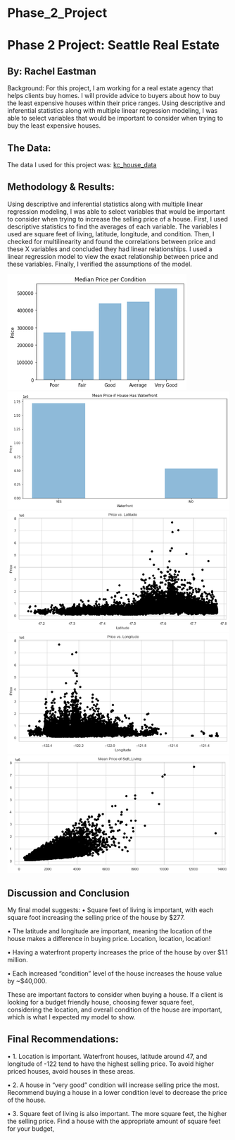 # Phase_2_Project
# Phase 2 Project: Seattle Real Estate
## By: Rachel Eastman
Background: For this project, I am working for a real estate agency that helps clients buy homes. I will provide advice to buyers about how to buy the least expensive houses within their price ranges. Using descriptive and inferential statistics along with multiple linear regression modeling, I was able to select variables that would be important to consider when trying to buy the least expensive houses.

## The Data:
The data I used for this project was:
[kc_house_data](https://github.com/rcasey106/Phase_2_Project/blob/main/kc_house_data.csv)

## Methodology & Results:
Using descriptive and inferential statistics along with multiple linear regression modeling, I was able to select variables that would be important to consider when trying to increase the selling price of a house. First, I used descriptive statistics to find the averages of each variable. The variables I used are square feet of living, latitude, longitude, and condition.
Then, I checked for multilinearity and found the correlations between price and these X variables and concluded they had linear relationships.
I used a linear regression model to view the exact relationship between price and these variables. Finally, I verified the assumptions of the model.

![alt text](https://github.com/rcasey106/Phase_2_Project/blob/main/condition2.png)
![alt text](https://github.com/rcasey106/Phase_2_Project/blob/main/waterfront_final.png)
![alt text](https://github.com/rcasey106/Phase_2_Project/blob/main/lat.png)
![alt_text](https://github.com/rcasey106/Phase_2_Project/blob/main/long.png)
![alt_text](https://github.com/rcasey106/Phase_2_Project/blob/main/sqftliving2.png)

## Discussion and Conclusion
My final model suggests:
•	Square feet of living is important, with each square foot increasing the selling price of the house by $277. 

•	The latitude and longitude are important, meaning the location of the house makes a difference in buying price. Location, location, location!

•	Having a waterfront property increases the price of the house by over $1.1 million.

•	Each increased “condition” level of the house increases the house value by ~$40,000.

These are important factors to consider when buying a house. If a client is looking for a budget friendly house, choosing fewer square feet, considering the location, and overall condition of the house are important, which is what I expected my model to show.

## Final Recommendations:
•	1. Location is important. Waterfront houses, latitude around 47, and longitude of -122 tend to have the highest selling price. To avoid higher priced houses, avoid houses in these areas.

•	2.  A house in “very good” condition will increase selling price the most. Recommend buying a house in a lower condition level to decrease the price of the house.

•	3.  Square feet of living is also important. The more square feet, the higher the selling price.  Find a house with the appropriate amount of square feet for your budget,

